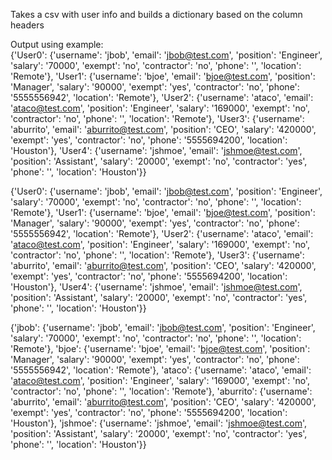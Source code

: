 Takes a csv with user info and builds a dictionary based on the column headers

Output using example:  
{'User0': {'username': 'jbob', 'email': 'jbob@test.com', 'position': 'Engineer', 'salary': '70000', 'exempt': 'no', 'contractor': 'no', 'phone': '', 'location': 'Remote'}, 'User1': {'username': 'bjoe', 'email': 'bjoe@test.com', 'position': 'Manager', 'salary': '90000', 'exempt': 'yes', 'contractor': 'no', 'phone': '5555556942', 'location': 'Remote'}, 'User2': {'username': 'ataco', 'email': 'ataco@test.com', 'position': 'Engineer', 'salary': '169000', 'exempt': 'no', 'contractor': 'no', 'phone': '', 'location': 'Remote'}, 'User3': {'username': 'aburrito', 'email': 'aburrito@test.com', 'position': 'CEO', 'salary': '420000', 'exempt': 'yes', 'contractor': 'no', 'phone': '5555694200', 'location': 'Houston'}, 'User4': {'username': 'jshmoe', 'email': 'jshmoe@test.com', 'position': 'Assistant', 'salary': '20000', 'exempt': 'no', 'contractor': 'yes', 'phone': '', 'location': 'Houston'}}

{'User0': {'username': 'jbob', 'email': 'jbob@test.com', 'position': 'Engineer', 'salary': '70000', 'exempt': 'no', 'contractor': 'no', 'phone': '', 'location': 'Remote'}, 'User1': {'username': 'bjoe', 'email': 'bjoe@test.com', 'position': 'Manager', 'salary': '90000', 'exempt': 'yes', 'contractor': 'no', 'phone': '5555556942', 'location': 'Remote'}, 'User2': {'username': 'ataco', 'email': 'ataco@test.com', 'position': 'Engineer', 'salary': '169000', 'exempt': 'no', 'contractor': 'no', 'phone': '', 'location': 'Remote'}, 'User3': {'username': 'aburrito', 'email': 'aburrito@test.com', 'position': 'CEO', 'salary': '420000', 'exempt': 'yes', 'contractor': 'no', 'phone': '5555694200', 'location': 'Houston'}, 'User4': {'username': 'jshmoe', 'email': 'jshmoe@test.com', 'position': 'Assistant', 'salary': '20000', 'exempt': 'no', 'contractor': 'yes', 'phone': '', 'location': 'Houston'}}

{'jbob': {'username': 'jbob', 'email': 'jbob@test.com', 'position': 'Engineer', 'salary': '70000', 'exempt': 'no', 'contractor': 'no', 'phone': '', 'location': 'Remote'}, 'bjoe': {'username': 'bjoe', 'email': 'bjoe@test.com', 'position': 'Manager', 'salary': '90000', 'exempt': 'yes', 'contractor': 'no', 'phone': '5555556942', 'location': 'Remote'}, 'ataco': {'username': 'ataco', 'email': 'ataco@test.com', 'position': 'Engineer', 'salary': '169000', 'exempt': 'no', 'contractor': 'no', 'phone': '', 'location': 'Remote'}, 'aburrito': {'username': 'aburrito', 'email': 'aburrito@test.com', 'position': 'CEO', 'salary': '420000', 'exempt': 'yes', 'contractor': 'no', 'phone': '5555694200', 'location': 'Houston'}, 'jshmoe': {'username': 'jshmoe', 'email': 'jshmoe@test.com', 'position': 'Assistant', 'salary': '20000', 'exempt': 'no', 'contractor': 'yes', 'phone': '', 'location': 'Houston'}}
